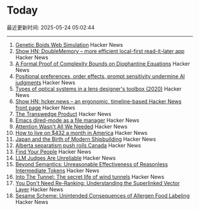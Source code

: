 # Today

最近更新时间: 2025-05-24 05:02:44

--- 
1. [Genetic Boids Web Simulation](https://attentionmech.github.io/genetic-boids/) Hacker News
2. [Show HN: DoubleMemory – more efficient local-first read-it-later app](https://doublememory.com) Hacker News
3. [A Formal Proof of Complexity Bounds on Diophantine Equations](https://arxiv.org/abs/2505.16963) Hacker News
4. [Positional preferences, order effects, prompt sensitivity undermine AI judgments](https://www.cip.org/blog/llm-judges-are-unreliable) Hacker News
5. [Types of optical systems in a lens designer's toolbox (2020)](https://www.pencilofrays.com/lens-design-forms/) Hacker News
6. [Show HN: hcker.news – an ergonomic, timeline-based Hacker News front page](https://hcker.news) Hacker News
7. [The Transwedge Product](https://terathon.com/blog/transwedge-product.html) Hacker News
8. [Emacs dired-mode as a file manager](https://lynn.sh/guix-emacs-file-manager.html) Hacker News
9. [Attention Wasn't All We Needed](https://www.stephendiehl.com/posts/post_transformers/) Hacker News
10. [How to live on $432 a month in America](https://shagbark.substack.com/p/how-to-live-on-432-a-month-in-america) Hacker News
11. [Japan and the Birth of Modern Shipbuilding](https://www.construction-physics.com/p/how-japan-invented-modern-shipbuilding) Hacker News
12. [Alberta separatism push roils Canada](https://www.nytimes.com/2025/05/22/world/canada/alberta-separatism-referendum.html) Hacker News
13. [Find Your People](https://foundersatwork.posthaven.com/find-your-people) Hacker News
14. [LLM Judges Are Unreliable](https://www.cip.org/blog/llm-judges-are-unreliable) Hacker News
15. [Beyond Semantics: Unreasonable Effectiveness of Reasonless Intermediate Tokens](https://arxiv.org/abs/2505.13775) Hacker News
16. [Into The Tunnel: The secret life of wind tunnels](https://jordanwtaylor2.substack.com/p/into-the-tunnel) Hacker News
17. [You Don't Need Re-Ranking: Understanding the Superlinked Vector Layer](https://superlinked.com/vectorhub/articles/why-do-not-need-re-ranking) Hacker News
18. [Sesame Scheme: Unintended Consequences of Allergen Food Labeling](https://www.choicesmagazine.org/choices-magazine/submitted-articles/unintended-consequences-of-allergen-food-labeling) Hacker News
